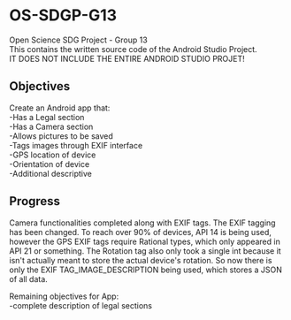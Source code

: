 # OS-SDGP-G13
Open Science SDG Project - Group 13\
This contains the written source code of the Android Studio Project.\
IT DOES NOT INCLUDE THE ENTIRE ANDROID STUDIO PROJET!

## Objectives
Create an Android app that:\
  -Has a Legal section\
  -Has a Camera section\
    -Allows pictures to be saved\
    -Tags images through EXIF interface\
      -GPS location of device\
      -Orientation of device\
      -Additional descriptive

## Progress
Camera functionalities completed along with EXIF tags.
The EXIF tagging has been changed. To reach over 90% of devices, API 14 is being used, however the GPS EXIF tags require Rational types, which only appeared in API 21 or something. The Rotation tag also only took a single int because it isn't actually meant to store the actual device's rotation. So now there is only the EXIF TAG_IMAGE_DESCRIPTION being used, which stores a JSON of all data.

Remaining objectives for App:\
-complete description of legal sections
